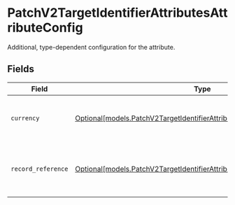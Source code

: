 # PatchV2TargetIdentifierAttributesAttributeConfig

Additional, type-dependent configuration for the attribute.


## Fields

| Field                                                                                                                                                | Type                                                                                                                                                 | Required                                                                                                                                             | Description                                                                                                                                          |
| ---------------------------------------------------------------------------------------------------------------------------------------------------- | ---------------------------------------------------------------------------------------------------------------------------------------------------- | ---------------------------------------------------------------------------------------------------------------------------------------------------- | ---------------------------------------------------------------------------------------------------------------------------------------------------- |
| `currency`                                                                                                                                           | [Optional[models.PatchV2TargetIdentifierAttributesAttributeCurrency]](../models/patchv2targetidentifierattributesattributecurrency.md)               | :heavy_minus_sign:                                                                                                                                   | Configuration available for attributes of type "currency".                                                                                           |
| `record_reference`                                                                                                                                   | [Optional[models.PatchV2TargetIdentifierAttributesAttributeRecordReference]](../models/patchv2targetidentifierattributesattributerecordreference.md) | :heavy_minus_sign:                                                                                                                                   | Configuration available for attributes of type "record-reference".                                                                                   |